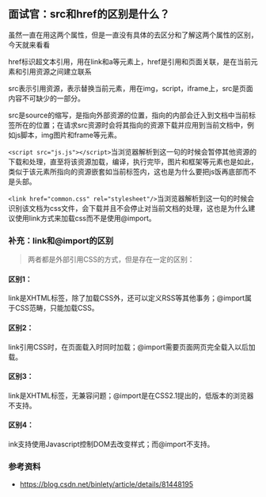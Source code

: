 ## 面试官：src和href的区别是什么？
虽然一直在用这两个属性，但是一直没有具体的去区分和了解这两个属性的区别，今天就来看看

href标识超文本引用，用在link和a等元素上，href是引用和页面关联，是在当前元素和引用资源之间建立联系

src表示引用资源，表示替换当前元素，用在img，script，iframe上，src是页面内容不可缺少的一部分。

src是source的缩写，是指向外部资源的位置，指向的内部会迁入到文档中当前标签所在的位置；在请求src资源时会将其指向的资源下载并应用到当前文档中，例如js脚本，img图片和frame等元素。

`<script src="js.js"></script>`当浏览器解析到这一句的时候会暂停其他资源的下载和处理，直至将该资源加载，编译，执行完毕，图片和框架等元素也是如此，类似于该元素所指向的资源嵌套如当前标签内，这也是为什么要把js饭再底部而不是头部。

`<link href="common.css" rel="stylesheet"/>`当浏览器解析到这一句的时候会识别该文档为css文件，会下载并且不会停止对当前文档的处理，这也是为什么建议使用link方式来加载css而不是使用@import。
 

### 补充：link和@import的区别
>两者都是外部引用CSS的方式，但是存在一定的区别：

#### 区别1：
link是XHTML标签，除了加载CSS外，还可以定义RSS等其他事务；@import属于CSS范畴，只能加载CSS。
#### 区别2：
link引用CSS时，在页面载入时同时加载；@import需要页面网页完全载入以后加载。
#### 区别3：
link是XHTML标签，无兼容问题；@import是在CSS2.1提出的，低版本的浏览器不支持。
#### 区别4：
ink支持使用Javascript控制DOM去改变样式；而@import不支持。
### 参考资料
* https://blog.csdn.net/binlety/article/details/81448195